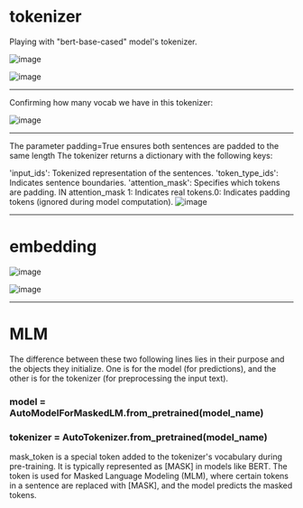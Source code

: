 # tokenizer
Playing with "bert-base-cased" model's tokenizer.

![image](https://github.com/user-attachments/assets/43e207af-3f33-4137-9d82-2ac6292aa589)

![image](https://github.com/user-attachments/assets/bb94b8d6-5def-45b7-b765-0f939f3a6120)

----------------------------------------------------

Confirming how many vocab we have in this tokenizer:

![image](https://github.com/user-attachments/assets/db168fb6-d427-486c-a0af-62acd059778a)

---------------------------------------------------
The parameter padding=True ensures both sentences are padded to the same length
The tokenizer returns a dictionary with the following keys:

'input_ids': Tokenized representation of the sentences.
'token_type_ids': Indicates sentence boundaries.
'attention_mask': Specifies which tokens are padding. IN attention_mask 1: Indicates real tokens.0: Indicates padding tokens (ignored during model computation).
![image](https://github.com/user-attachments/assets/cdb34d57-7c2b-4839-9903-0e90ac0ea21a)

---------------------------------------------------


# embedding
![image](https://github.com/user-attachments/assets/7c4854d5-6e2b-4a49-97dd-0ba9e8ee6540)

![image](https://github.com/user-attachments/assets/d03c481b-6cf2-4c08-b9ec-cf4005c084e3)


----------------------------------------------------
# MLM

The difference between these two following lines lies in their purpose and the objects they initialize. 
One is for the model (for predictions), and the other is for the tokenizer (for preprocessing the input text).
### model = AutoModelForMaskedLM.from_pretrained(model_name) 
### tokenizer = AutoTokenizer.from_pretrained(model_name)

mask_token is a special token added to the tokenizer's vocabulary during pre-training.
It is typically represented as [MASK] in models like BERT.
The token is used for Masked Language Modeling (MLM), where certain tokens in a sentence are replaced with [MASK], and the model predicts the masked tokens.


